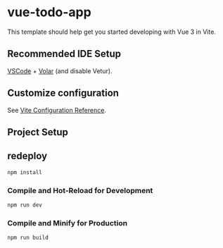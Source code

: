 # vue-todo-app

This template should help get you started developing with Vue 3 in Vite.

## Recommended IDE Setup

[VSCode](https://code.visualstudio.com/) + [Volar](https://marketplace.visualstudio.com/items?itemName=Vue.volar) (and disable Vetur).

## Customize configuration

See [Vite Configuration Reference](https://vite.dev/config/).

## Project Setup
## redeploy

```sh
npm install
```

### Compile and Hot-Reload for Development

```sh
npm run dev
```

### Compile and Minify for Production

```sh
npm run build
```
